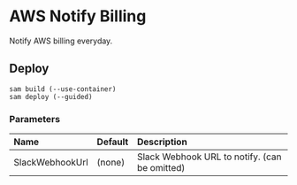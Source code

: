 # AWS Notify Billing

Notify AWS billing everyday.

## Deploy

```shell
sam build (--use-container)
sam deploy (--guided)
```

### Parameters

|Name|Default|Description|
|:--|:--|:--|
|SlackWebhookUrl|(none)|Slack Webhook URL to notify. (can be omitted)|
